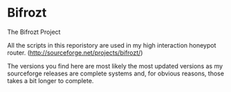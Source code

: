 Bifrozt
=======

The Bifrozt Project

All the scripts in this reporistory are used in my high interaction honeypot router.
(http://sourceforge.net/projects/bifrozt/)

The versions you find here are most likely the most updated versions as my sourceforge
releases are complete systems and, for obvious reasons, those takes a bit longer to
complete.
